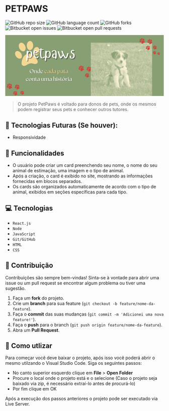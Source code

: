 # PETPAWS

![GitHub repo size](https://img.shields.io/github/repo-size/GabrielRHL/super-cars?style=for-the-badge)
![GitHub language count](https://img.shields.io/github/languages/count/GabrielRHL/super-cars?style=for-the-badge)
![GitHub forks](https://img.shields.io/github/forks/GabrielRHL/super-cars?style=for-the-badge)
![Bitbucket open issues](https://img.shields.io/bitbucket/issues/GabrielRHL/super-cars?style=for-the-badge)
![Bitbucket open pull requests](https://img.shields.io/bitbucket/pr-raw/GabrielRHL/super-cars?style=for-the-badge)

<img src="/public/imgs/petpaws-banner.png" alt="Exemplo imagem">

> O projeto PetPaws é voltado para donos de pets, onde os mesmos podem registrar seus pets e conhecer outros tutores.

## 🚀 Tecnologias Futuras (Se houver):

- Responsividade

## 🔨 Funcionalidades

- O usuário pode criar um card preenchendo seu nome, o nome do seu animal de estimação, uma imagem e o tipo de animal.
- Após a criação, o card é exibido no site, mostrando as informações fornecidas em blocos separados.
- Os cards são organizados automaticamente de acordo com o tipo de animal, exibidos em seções específicas para cada tipo.

## 💻 Tecnologias

- `React.js`
- `Node`
- `JavaScript`
- `Git/GitHub`
- `HTML`
- `CSS`

## 📝 Contribuição

Contribuições são sempre bem-vindas! Sinta-se à vontade para abrir uma issue ou um pull request se encontrar algum problema ou tiver uma sugestão.

1. Faça um **fork** do projeto.
2. Crie um **branch** para sua feature (`git checkout -b feature/nome-da-feature`).
3. Faça o **commit** das suas mudanças (`git commit -m 'Adicionei uma nova feature!'`).
4. Faça o **push** para o branch (`git push origin feature/nome-da-feature`).
5. Abra um **Pull Request**.

## 📁 Como utlizar

Para começar você deve baixar o projeto, após isso você poderá abrir o mesmo utilzando o Visual Studio Code. Siga os seguintes passos:

- No canto superior esquerdo clique em **File** > **Open Folder**
- Procure o local onde o projeto está e o selecione (Caso o projeto seja baixado via zip, é necessário extraí-lo antes de procurá-lo)
- Por fim clique em OK

Após a execução dos passos anteriores o projeto pode ser executado via Live Server.
